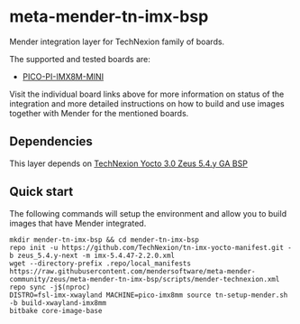# meta-mender-tn-imx-bsp

Mender integration layer for TechNexion family of boards.

The supported and tested boards are:

- [PICO-PI-IMX8M-MINI](https://hub.mender.io/t/technexion-pico-pi-imx8m-mini/2689)

Visit the individual board links above for more information on status of the
integration and more detailed instructions on how to build and use images
together with Mender for the mentioned boards.

## Dependencies

This layer depends on [TechNexion Yocto 3.0 Zeus 5.4.y GA BSP](https://github.com/TechNexion/tn-imx-yocto-manifest/tree/zeus_5.4.y-next)


## Quick start

The following commands will setup the environment and allow you to build images
that have Mender integrated.


```
mkdir mender-tn-imx-bsp && cd mender-tn-imx-bsp
repo init -u https://github.com/TechNexion/tn-imx-yocto-manifest.git -b zeus_5.4.y-next -m imx-5.4.47-2.2.0.xml
wget --directory-prefix .repo/local_manifests https://raw.githubusercontent.com/mendersoftware/meta-mender-community/zeus/meta-mender-tn-imx-bsp/scripts/mender-technexion.xml
repo sync -j$(nproc)
DISTRO=fsl-imx-xwayland MACHINE=pico-imx8mm source tn-setup-mender.sh -b build-xwayland-imx8mm
bitbake core-image-base
```


